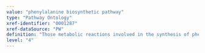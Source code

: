 ```yaml
---
value: "phenylalanine biosynthetic pathway"
type: "Pathway Ontology"
xref-identifier: "0001287"
xref-dataSource: "PW"
definition: "Those metabolic reactions involved in the synthesis of phenylalanine, an essential amino acid for humans. In plants, the synthesis of aromatic amino acids is part of chorismate pathway, the end branch point of shikimate pathway."
level: "4"
---
```

